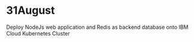 # 31August
Deploy NodeJs web application and Redis as backend database onto IBM Cloud Kubernetes Cluster
